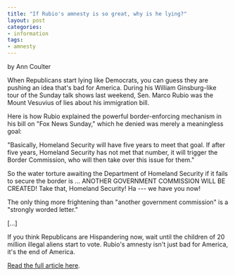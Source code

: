 ```yaml
---
title: "If Rubio's amnesty is so great, why is he lying?"
layout: post
categories:
- information
tags:
- amnesty
---
```


by Ann Coulter

When Republicans start lying like Democrats, you can guess they are pushing an idea that's bad for America. During his William Ginsburg-like tour of the Sunday talk shows last weekend, Sen. Marco Rubio was the Mount Vesuvius of lies about his immigration bill.

Here is how Rubio explained the powerful border-enforcing mechanism in his bill on "Fox News Sunday," which he denied was merely a meaningless goal:

"Basically, Homeland Security will have five years to meet that goal. If after five years, Homeland Security has not met that number, it will trigger the Border Commission, who will then take over this issue for them."

So the water torture awaiting the Department of Homeland Security if it fails to secure the border is ... ANOTHER GOVERNMENT COMMISSION WILL BE CREATED! Take that, Homeland Security! Ha --- we have you now!

The only thing more frightening than "another government commission" is a "strongly worded letter."

\[...\]

If you think Republicans are Hispandering now, wait until the children of 20 million illegal aliens start to vote. Rubio's amnesty isn't just bad for America, it's the end of America.

[Read the full article here](https://www.wnd.com/2013/04/if-rubios-amnesty-is-so-great-why-is-he-lying/#Q1HuJkZ6J9kEcsqI.99).